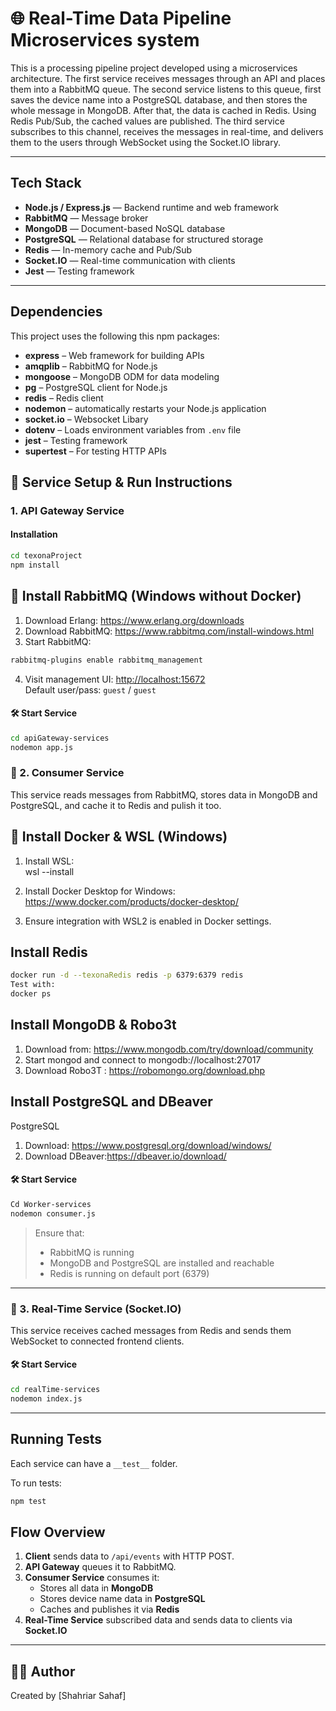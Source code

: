 # 🌐 Real-Time Data Pipeline Microservices system 


This is a processing pipeline project developed using a microservices architecture. The first service receives messages through an API and places them into a RabbitMQ queue. The second service listens to this queue, first saves the device name into a PostgreSQL database, and then stores the whole message in MongoDB. After that, the data is cached in Redis. Using Redis Pub/Sub, the cached values are published. The third service subscribes to this channel, receives the messages in real-time, and delivers them to the users through WebSocket using the Socket.IO library.

---

## Tech Stack

- **Node.js / Express.js** — Backend runtime and web framework
- **RabbitMQ** — Message broker 
- **MongoDB** — Document-based NoSQL database
- **PostgreSQL** — Relational database for structured storage
- **Redis** — In-memory cache and Pub/Sub 
- **Socket.IO** — Real-time communication with clients
- **Jest** — Testing framework

---
##  Dependencies
This project uses the following this  npm packages:

- **express** – Web framework for building APIs
- **amqplib** – RabbitMQ  for Node.js
- **mongoose** – MongoDB ODM for data modeling
- **pg** – PostgreSQL client for Node.js
- **redis** – Redis client
- **nodemon** – automatically restarts your Node.js application
- **socket.io** – Websocket Libary
- **dotenv** – Loads environment variables from `.env` file
- **jest** – Testing framework
- **supertest** – For testing HTTP APIs

## 🚀 Service Setup & Run Instructions

### 1. API Gateway Service

####  Installation
```bash
cd texonaProject
npm install
```
## 🐇 Install RabbitMQ (Windows without Docker)

1. Download Erlang: https://www.erlang.org/downloads  
2. Download RabbitMQ: https://www.rabbitmq.com/install-windows.html  
3. Start RabbitMQ:
```bash
rabbitmq-plugins enable rabbitmq_management
```
4. Visit management UI: [http://localhost:15672](http://localhost:15672)  
  Default user/pass: `guest` / `guest`


#### 🛠️ Start Service

```bash
cd apiGateway-services
nodemon app.js
```

### 🧾 2. Consumer Service

This service reads messages from RabbitMQ, stores data in MongoDB and PostgreSQL, and cache it to Redis and pulish it too.

## 🐳 Install Docker & WSL (Windows)

1. Install WSL:  
wsl --install

2. Install Docker Desktop for Windows:  
https://www.docker.com/products/docker-desktop/

3. Ensure integration with WSL2 is enabled in Docker settings.

## Install Redis
```bash
docker run -d --texonaRedis redis -p 6379:6379 redis
Test with: 
docker ps 
```

## Install MongoDB  & Robo3t
1. Download from: https://www.mongodb.com/try/download/community  
2. Start mongod and connect to mongodb://localhost:27017
3. Download Robo3T : https://robomongo.org/download.php

##  Install PostgreSQL and DBeaver

PostgreSQL  
1. Download: https://www.postgresql.org/download/windows/  
2. Download DBeaver:https://dbeaver.io/download/

#### 🛠️ Start Service

```bash
Cd Worker-services
nodemon consumer.js
```

> Ensure that:
> - RabbitMQ is running
> - MongoDB and PostgreSQL are installed and reachable
> - Redis is running on default port (6379)

---

### 💬 3. Real-Time Service (Socket.IO)

This service receives cached messages from Redis and sends them WebSocket to connected frontend clients.

#### 🛠️ Start Service

```bash
cd realTime-services
nodemon index.js
```

---

##  Running Tests

Each service can have a `__test__` folder.

To run tests:

```bash
npm test
```
## Flow Overview

1. **Client** sends data to `/api/events` with HTTP POST.
2. **API Gateway** queues it to RabbitMQ.
3. **Consumer Service** consumes it:
   - Stores all data in **MongoDB**
   - Stores device name data in **PostgreSQL**
   - Caches and publishes it via **Redis**
4. **Real-Time Service** subscribed data and sends data to clients via **Socket.IO**

---

## 🧑‍💻  Author

Created by [Shahriar Sahaf]